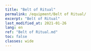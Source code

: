 ```yaml
---
title: "Belt of Ritual"
permalink: /equipment/Belt of Ritual/
excerpt: "Belt of Ritual"
last_modified_at: 2021-01-26
lang: en
ref: "Belt of Ritual.md"
toc: false
classes: wide
---
```


